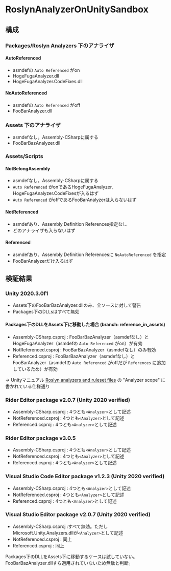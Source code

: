 # RoslynAnalyzerOnUnitySandbox


## 構成

### Packages/Roslyn Analyzers 下のアナライザ

#### AutoReferenced

- asmdefの `Auto Referenced` がon
- HogeFugaAnalyzer.dll
- HogeFugaAnalyzer.CodeFixes.dll

#### NoAutoReferenced

- asmdefの `Auto Referenced` がoff
- FooBarAnalyzer.dll


### Assets 下のアナライザ

- asmdefなし。Assembly-CSharpに属する
- FooBarBazAnalyzer.dll


### Assets/Scripts

#### NotBelongAssembly

- asmdefなし。Assembly-CSharpに属する
- `Auto Referenced` がonであるHogeFugaAnalyzer, HogeFugaAnalyzer.CodeFixesが入るはず
- `Auto Referenced` がoffであるFooBarAnalyzerは入らないはず

#### NotReferenced

- asmdefあり、Assembly Definition References指定なし
- どのアナライザも入らないはず

#### Referenced

- asmdefあり、Assembly Definition Referencesに `NoAutoReferenced` を指定
- FooBarAnalyzerだけ入るはず


## 検証結果

### Unity 2020.3.0f1

- Assets下のFooBarBazAnalyzer.dllのみ、全ソースに対して警告
- Packages下のDLLsはすべて無効

#### Packages下のDLLをAssets下に移動した場合 (branch: reference_in_assets)

- Assembly-CSharp.csproj : FooBarBazAnalyzer（asmdefなし）と HogeFugaAnalyzer（asmdefの `Auto Referenced` がon）が有効
- NotReferenced.csproj : FooBarBazAnalyzer（asmdefなし）のみ有効
- Referenced.csproj : FooBarBazAnalyzer（asmdefなし）と FooBarAnalyzer（asmdefの `Auto Referenced` がoffだが `References` に追加しているため）が有効

→ Unityマニュアル [Roslyn analyzers and ruleset files](https://docs.unity3d.com/2020.2/Documentation/Manual/roslyn-analyzers.html) の "Analyzer scope" に書かれている仕様通り

### Rider Editor package v2.0.7 (Unity 2020 verified)

- Assembly-CSharp.csproj : 4つとも`<Analyzer>`として記述
- NotReferenced.csproj : 4つとも`<Analyzer>`として記述
- Referenced.csproj : 4つとも`<Analyzer>`として記述

### Rider Editor package v3.0.5

- Assembly-CSharp.csproj : 4つとも`<Analyzer>`として記述
- NotReferenced.csproj : 4つとも`<Analyzer>`として記述
- Referenced.csproj : 4つとも`<Analyzer>`として記述

### Visual Studio Code Editor package v1.2.3 (Unity 2020 verified)

- Assembly-CSharp.csproj : 4つとも`<Analyzer>`として記述
- NotReferenced.csproj : 4つとも`<Analyzer>`として記述
- Referenced.csproj : 4つとも`<Analyzer>`として記述

### Visual Studio Editor package v2.0.7 (Unity 2020 verified)

- Assembly-CSharp.csproj :すべて無効。ただしMicrosoft.Unity.Analyzers.dllが`<Analyzer>`として記述
- NotReferenced.csproj : 同上
- Referenced.csproj : 同上

Packages下のDLLをAssets下に移動するケースは試していない。FooBarBazAnalyzer.dllすら適用されていないため無駄と判断。
